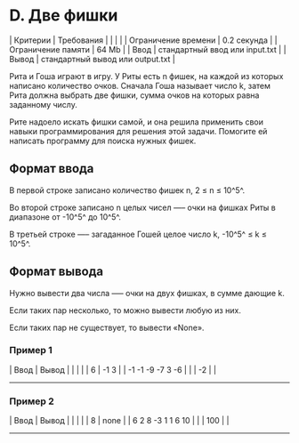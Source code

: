 ﻿# D. Две фишки

| Критерии            | Требования                        |
|                     |                                   |
| Ограничение времени | 0.2 секунда						  |
| Ограничение памяти  | 64 Mb							  |
| Ввод                | стандартный ввод или input.txt	  |
| Вывод               | стандартный вывод или output.txt  |
 




Рита и Гоша играют в игру. У Риты есть n фишек, на каждой из которых написано количество очков. Сначала Гоша называет число k, затем Рита должна выбрать две фишки, сумма очков на которых равна заданному числу.

Рите надоело искать фишки самой, и она решила применить свои навыки программирования для решения этой задачи. Помогите ей написать программу для поиска нужных фишек.



## Формат ввода

В первой строке записано количество фишек n, 2 ≤ n ≤ 10^5^.

Во второй строке записано n целых чисел —– очки на фишках Риты в диапазоне от -10^5^  до 10^5^.

В третьей строке —– загаданное Гошей целое число k, -10^5^ ≤ k ≤ 10^5^.




## Формат вывода

Нужно вывести два числа —– очки на двух фишках, в сумме дающие k.

Если таких пар несколько, то можно вывести любую из них.

Если таких пар не существует, то вывести «None».


### Пример 1
| Ввод              | Вывод      |
|                   |            |
| 6                 | -1 3	     |
| -1 -1 -9 -7 3 -6  | 		     |
| -2                |            |

----------------

### Пример 2
| Ввод                    | Вывод          |
|                         |                |
| 8                       | none           |
| 6 2 8 -3 1 1 6 10       | 	     	   |
| 100                     |                |

----------------
